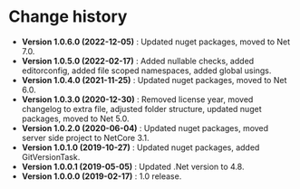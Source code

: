 # Change history

* **Version 1.0.6.0 (2022-12-05)** : Updated nuget packages, moved to Net 7.0.
* **Version 1.0.5.0 (2022-02-17)** : Added nullable checks, added editorconfig, added file scoped namespaces, added global usings.
* **Version 1.0.4.0 (2021-11-25)** : Updated nuget packages, moved to Net 6.0.
* **Version 1.0.3.0 (2020-12-30)** : Removed license year, moved changelog to extra file, adjusted folder structure, updated nuget packages, moved to Net 5.0.
* **Version 1.0.2.0 (2020-06-04)** : Updated nuget packages, moved server side project to NetCore 3.1.
* **Version 1.0.1.0 (2019-10-27)** : Updated nuget packages, added GitVersionTask.
* **Version 1.0.0.1 (2019-05-05)** : Updated .Net version to 4.8.
* **Version 1.0.0.0 (2019-02-17)** : 1.0 release.